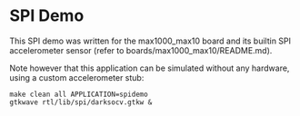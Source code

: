 # SPI Demo
This SPI demo was written for the max1000_max10 board and its builtin SPI accelerometer sensor (refer to boards/max1000_max10/README.md).

Note however that this application can be simulated without any hardware, using a custom accelerometer stub:
```shell
make clean all APPLICATION=spidemo
gtkwave rtl/lib/spi/darksocv.gtkw &
```
